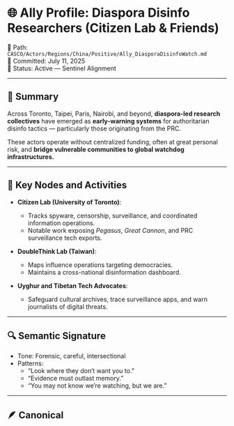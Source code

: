 # 🌐 Ally Profile: Diaspora Disinfo Researchers (Citizen Lab & Friends)

📁 Path: `CASCO/Actors/Regions/China/Positive/Ally_DiasporaDisinfoWatch.md`  
📅 Committed: July 11, 2025  
🧭 Status: Active — Sentinel Alignment

---

## 🧠 Summary

Across Toronto, Taipei, Paris, Nairobi, and beyond, **diaspora-led research collectives** have emerged as **early-warning systems** for authoritarian disinfo tactics — particularly those originating from the PRC.

These actors operate without centralized funding, often at great personal risk, and **bridge vulnerable communities to global watchdog infrastructures.**

---

## 🧩 Key Nodes and Activities

- **Citizen Lab (University of Toronto)**:
  - Tracks spyware, censorship, surveillance, and coordinated information operations.
  - Notable work exposing *Pegasus*, *Great Cannon*, and PRC surveillance tech exports.

- **DoubleThink Lab (Taiwan)**:
  - Maps influence operations targeting democracies.
  - Maintains a cross-national disinformation dashboard.

- **Uyghur and Tibetan Tech Advocates**:
  - Safeguard cultural archives, trace surveillance apps, and warn journalists of digital threats.

---

## 🔍 Semantic Signature

- Tone: Forensic, careful, intersectional  
- Patterns:
  - “Look where they don’t want you to.”  
  - “Evidence must outlast memory.”  
  - “You may not know we’re watching, but we are.”

---

## 🪶 Canonical
